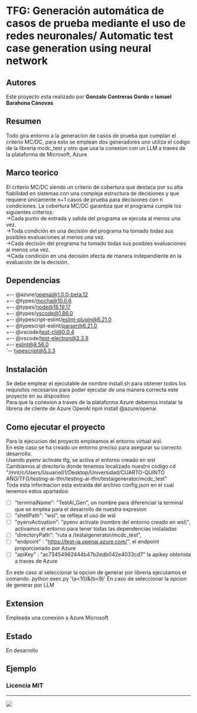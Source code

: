 # TFG: Generación automática de casos de prueba mediante el uso de redes neuronales/ Automatic test case generation using neural network

## Autores
Este proyecto esta realizado por **Gonzalo Contreras Gordo** e **Ismael Barahona Cánovas**
## Resumen
Todo gira entorno a la generacion de casos de prueba que cumplan el criterio MC/DC, para esto se emplean dos generadores uno utiliza el codigo de la libreria mcdc_test y otro que usa la conexion  con  un LLM a traves de la plataforma de Microsoft, Azure
## Marco teorico
El criterio MC/DC siendo un criterio de cobertura que destaca por su alta fiabilidad en sistemas con una compleja estructura de decisiones y que requiere únicamente n+1 casos de prueba para decisiones con n condiciones. La cobertura MC/DC garantiza que el programa cumple los siguientes criterios:  
->Cada punto de entrada y salida del programa se ejecuta al menos una vez.  
->Toda condición en una decisión del programa ha tomado todas sus posibles evaluaciones al menos una vez.  
->Cada decisión del programa ha tomado todas sus posibles evaluaciones al menos una vez.  
->Cada condición en una decisión afecta de manera independiente en la evaluación de la decisión.  

## Dependencias
+-- @azure/openai@1.0.0-beta.12  
+-- @types/mocha@10.0.6  
+-- @types/node@18.19.17  
+-- @types/vscode@1.86.0  
+-- @typescript-eslint/eslint-plugin@6.21.0  
+-- @typescript-eslint/parser@6.21.0  
+-- @vscode/test-cli@0.0.4  
+-- @vscode/test-electron@2.3.9  
+-- eslint@8.56.0  
`-- typescript@5.3.3   
## Instalación
Se debe emplear el ejecutable de nombre install.sh para obtener todos los requisitos necesarios para poder ejecutar de una manera correcta este proyecto en su dispositivo  
Para que la conexion a traves de la plataforma Azure debemos instalar la libreria de cliente de Azure OpenAI
npm install @azure/openai

## Como ejecutar el proyecto
Para la ejecucion del proyecto empleamos el entorno virtual wsl.  
En este caso se ha creado un entorno preciso para asegurar su correcto desarrollo.  
Usando pyenv activate tfg, se activa el entorno creado en wsl  
Cambiamos al directorio donde tenemos localizado nuestro codigo cd "/mnt/c/Users/Usuario01/Desktop/Universidad/CUARTO-QUINTO AÑO/TFG/testing-ai-tfm/testing-ai-tfm/testaigenerator/mcdc_test"  
Toda esta informacion esta extraida del archivo config.json en el cual tenemos estos apartados:    
- [ ] "terminalName": "TestAI_Gen", un nombre para diferenciar la terminal que se emplea para el desarrollo de nuestra expresion   
- [ ] "shellPath": "wsl",  se refleja el uso de wsl   
- [ ] "pyenvActivation": "pyenv activate (nombre del entorno creado en wsl)",   activamos el entorno para tener todas las dependencias instaladas  
- [ ] "directoryPath": "ruta a /testaigenerator/mcdc_test",    
- [ ] "endpoint" : "https://test-ia.openai.azure.com/", el endpoint proporcionado por Azure    
- [ ] "apiKey" : "ac73454962444b47b2edb042e4033cd7"  la apikey obtenida a traves de Azure   
    
En este caso al seleccionar la opcion de generar por libreria ejecutamos el comando.
python exec.py '(a<10)&(b<9)'
En caso de seleccionar la opcion de generar por LLM

##  Extension 
Empleada una conexion a Azure Microsoft
## Estado  
En desarrollo
## Ejemplo  
### Licencia MIT
---



![](https://informatica.ucm.es/data/cont/media/www/pag-78821/escudofdigrande.png)
